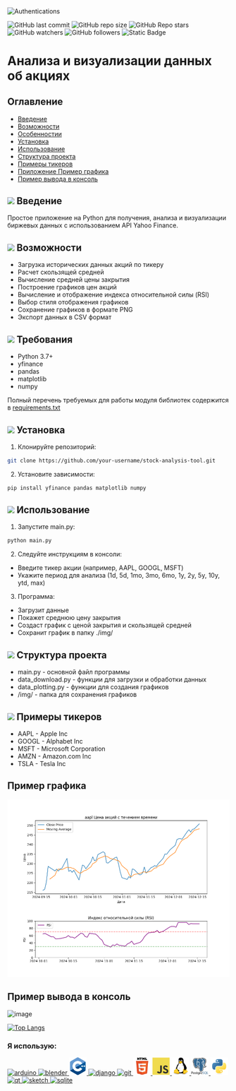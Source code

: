 <img src="https://github.com/user-attachments/assets/ffec9f13-aecd-4251-844f-9cf673a46c8b" align="center" alt="Authentications">

![GitHub last commit](https://img.shields.io/github/last-commit/ZugaduM/Finschema)
![GitHub repo size](https://img.shields.io/github/repo-size/ZugaduM/Finschema)
![GitHub Repo stars](https://img.shields.io/github/stars/ZugaduM/Finschema)
![GitHub watchers](https://img.shields.io/github/watchers/ZugaduM/Finschema)
![GitHub followers](https://img.shields.io/github/followers/ZugaduM)
![Static Badge](https://img.shields.io/badge/e--mail%3A-zugadum%40gmail.com-blue?link=mailto:zugadum@gmail.com)

# Анализа и визуализации данных об акциях

## Оглавление
- [Введение](#intro)
- [Возможности](#poss)
- [Особенностии](#req)
- [Установка](#install)
- [Использование](#using)
- [Структура проекта](#struct)
- [Примеры тикеров](#example)
- [Приложение Пример графика](#add_1)
- [Пример вывода в консоль](#add_2)

## <img src="https://github.com/user-attachments/assets/06f711e2-fc6b-4d17-9abc-17c5991280cf" width="64"> <a id='intro'>Введение</a>
Простое приложение на Python для получения, анализа и визуализации биржевых данных с использованием API Yahoo Finance.

## <img src="https://github.com/user-attachments/assets/3c4b8cb5-a99d-43d6-8cb1-d16b1d5cc958" width="64"> <a id='poss'>Возможности</a>
- Загрузка исторических данных акций по тикеру
- Расчет скользящей средней
- Вычисление средней цены закрытия
- Построение графиков цен акций
- Вычисление и отображение индекса относительной силы (RSI)
- Выбор стиля отображения графиков
- Сохранение графиков в формате PNG
- Экспорт данных в CSV формат

## <img src="https://github.com/user-attachments/assets/31f870e1-c478-469c-b3c4-57e4dbeeea98" width="64"> <a id='req'>Требования</a>
- Python 3.7+
- yfinance
- pandas 
- matplotlib
- numpy

Полный перечень требуемых для работы модуля библиотек содержится в <a href="https://github.com/ZugaduM/Finschema/blob/main/requirements.txt">requirements.txt</a>

## <img src="https://github.com/user-attachments/assets/23612cb6-7df8-44d6-a1a6-fdca47c3de19" width="64"> <a id='install'>Установка</a>

1. Клонируйте репозиторий:
```bash
git clone https://github.com/your-username/stock-analysis-tool.git
```
2. Установите зависимости:
```bash
pip install yfinance pandas matplotlib numpy
```

## <img src="https://github.com/user-attachments/assets/9a67c23d-2863-43e9-bc03-e87dc78e3358" width="64"> <a id='using'>Использование</a>
1. Запустите main.py:
```bash
python main.py
```
2. Следуйте инструкциям в консоли:
- Введите тикер акции (например, AAPL, GOOGL, MSFT)
- Укажите период для анализа (1d, 5d, 1mo, 3mo, 6mo, 1y, 2y, 5y, 10y, ytd, max)
3. Программа:
- Загрузит данные
- Покажет среднюю цену закрытия
- Создаст график с ценой закрытия и скользящей средней
- Сохранит график в папку ./img/

## <img src="https://github.com/user-attachments/assets/e9f0fd8f-4f43-443b-93e2-842d7c4bbc07" width="64"> <a id='struct'>Структура проекта</a>
- main.py - основной файл программы
- data_download.py - функции для загрузки и обработки данных
- data_plotting.py - функции для создания графиков
- /img/ - папка для сохранения графиков

## <img src="https://github.com/user-attachments/assets/1875a045-180f-418e-a8c6-cca2b6795b4c" width="64"> <a id='example'>Примеры тикеров</a>
- AAPL - Apple Inc
- GOOGL - Alphabet Inc
- MSFT - Microsoft Corporation
- AMZN - Amazon.com Inc
- TSLA - Tesla Inc

## <a id='add_1'>Пример графика</a>
<img src="https://github.com/ZugaduM/Finschema/blob/main/img/aapl_3mo_stock_price_chart.png">

## <a id='add_2'>Пример вывода в консоль</a>
![image](https://github.com/user-attachments/assets/05b570e9-5828-4f69-8f71-7fd386b8a083)



[![Top Langs](https://github-readme-stats.vercel.app/api/top-langs/?username=zugadum&layout=compact)](https://github.com/anuraghazra/github-readme-stats)
<h3 align="left">Я использую:</h3>
<p align="left"> <a href="https://www.arduino.cc/" target="_blank" rel="noreferrer"> <img src="https://cdn.worldvectorlogo.com/logos/arduino-1.svg" alt="arduino" width="40" height="40"/> </a> <a href="https://www.blender.org/" target="_blank" rel="noreferrer"> <img src="https://download.blender.org/branding/community/blender_community_badge_white.svg" alt="blender" width="40" height="40"/> </a> <a href="https://www.w3schools.com/cpp/" target="_blank" rel="noreferrer"> <img src="https://raw.githubusercontent.com/devicons/devicon/master/icons/cplusplus/cplusplus-original.svg" alt="cplusplus" width="40" height="40"/> </a> <a href="https://www.djangoproject.com/" target="_blank" rel="noreferrer"> <img src="https://cdn.worldvectorlogo.com/logos/django.svg" alt="django" width="40" height="40"/> </a> <a href="https://git-scm.com/" target="_blank" rel="noreferrer"> <img src="https://www.vectorlogo.zone/logos/git-scm/git-scm-icon.svg" alt="git" width="40" height="40"/> </a> <a href="https://www.w3.org/html/" target="_blank" rel="noreferrer"> <img src="https://raw.githubusercontent.com/devicons/devicon/master/icons/html5/html5-original-wordmark.svg" alt="html5" width="40" height="40"/> </a> <a href="https://developer.mozilla.org/en-US/docs/Web/JavaScript" target="_blank" rel="noreferrer"> <img src="https://raw.githubusercontent.com/devicons/devicon/master/icons/javascript/javascript-original.svg" alt="javascript" width="40" height="40"/> </a> <a href="https://www.linux.org/" target="_blank" rel="noreferrer"> <img src="https://raw.githubusercontent.com/devicons/devicon/master/icons/linux/linux-original.svg" alt="linux" width="40" height="40"/> </a> <a href="https://www.postgresql.org" target="_blank" rel="noreferrer"> <img src="https://raw.githubusercontent.com/devicons/devicon/master/icons/postgresql/postgresql-original-wordmark.svg" alt="postgresql" width="40" height="40"/> </a> <a href="https://www.python.org" target="_blank" rel="noreferrer"> <img src="https://raw.githubusercontent.com/devicons/devicon/master/icons/python/python-original.svg" alt="python" width="40" height="40"/> </a> <a href="https://www.qt.io/" target="_blank" rel="noreferrer"> <img src="https://upload.wikimedia.org/wikipedia/commons/0/0b/Qt_logo_2016.svg" alt="qt" width="40" height="40"/> </a> <a href="https://www.sketch.com/" target="_blank" rel="noreferrer"> <img src="https://www.vectorlogo.zone/logos/sketchapp/sketchapp-icon.svg" alt="sketch" width="40" height="40"/> </a> <a href="https://www.sqlite.org/" target="_blank" rel="noreferrer"> <img src="https://www.vectorlogo.zone/logos/sqlite/sqlite-icon.svg" alt="sqlite" width="40" height="40"/> </a> </p>
